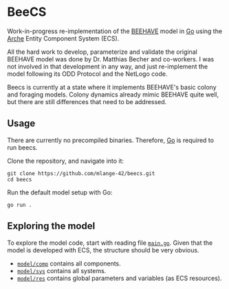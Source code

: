 # BeeCS

Work-in-progress re-implementation of the [BEEHAVE](https://beehave-model.net) model
in [Go](https://go.dev) using the [Arche](https://github.com/mlange-42/arche) Entity Component System (ECS).

All the hard work to develop, parameterize and validate the original BEEHAVE model was done by Dr. Matthias Becher and co-workers.
I was not involved in that development in any way, and just re-implement the model following its ODD Protocol and the NetLogo code.

Beecs is currently at a state where it implements BEEHAVE's basic colony and foraging models.
Colony dynamics already mimic BEEHAVE quite well, but there are still differences that need to be addressed.

## Usage

There are currently no precompiled binaries.
Therefore, [Go](https://go.dev) is required to run beecs.

Clone the repository, and navigate into it:

```
git clone https://github.com/mlange-42/beecs.git
cd beecs
```

Run the default model setup with Go:

```
go run .
```

## Exploring the model

To explore the model code, start with reading file [`main.go`](https://github.com/mlange-42/beecs/blob/main/main.go).
Given that the model is developed with ECS, the structure should be very obvious.

- [`model/comp`](https://github.com/mlange-42/beecs/blob/main/model/comp) contains all components.
- [`model/sys`](https://github.com/mlange-42/beecs/blob/main/model/sys) contains all systems.
- [`model/res`](https://github.com/mlange-42/beecs/blob/main/model/sys) contains global parameters and variables (as ECS resources).
